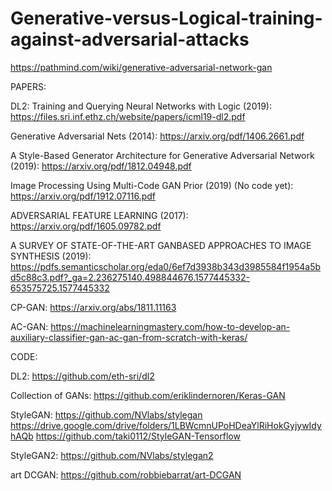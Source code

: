 # Generative-versus-Logical-training-against-adversarial-attacks


https://pathmind.com/wiki/generative-adversarial-network-gan

PAPERS:

DL2: Training and Querying Neural Networks with Logic (2019):
https://files.sri.inf.ethz.ch/website/papers/icml19-dl2.pdf

Generative Adversarial Nets (2014):
https://arxiv.org/pdf/1406.2661.pdf

A Style-Based Generator Architecture for Generative Adversarial Network (2019):
https://arxiv.org/pdf/1812.04948.pdf

Image Processing Using Multi-Code GAN Prior (2019) (No code yet):
https://arxiv.org/pdf/1912.07116.pdf

ADVERSARIAL FEATURE LEARNING (2017):
https://arxiv.org/pdf/1605.09782.pdf

A SURVEY OF STATE-OF-THE-ART GANBASED APPROACHES TO IMAGE SYNTHESIS (2019):
https://pdfs.semanticscholar.org/eda0/6ef7d3938b343d3985584f1954a5bd5c88c3.pdf?_ga=2.236275140.498844676.1577445332-653575725.1577445332

CP-GAN:
https://arxiv.org/abs/1811.11163

AC-GAN:
https://machinelearningmastery.com/how-to-develop-an-auxiliary-classifier-gan-ac-gan-from-scratch-with-keras/

CODE:

DL2:
https://github.com/eth-sri/dl2

Collection of GANs:
https://github.com/eriklindernoren/Keras-GAN

StyleGAN:
https://github.com/NVlabs/stylegan
https://drive.google.com/drive/folders/1LBWcmnUPoHDeaYlRiHokGyjywIdyhAQb
https://github.com/taki0112/StyleGAN-Tensorflow

StyleGAN2:
https://github.com/NVlabs/stylegan2

art DCGAN:
https://github.com/robbiebarrat/art-DCGAN
